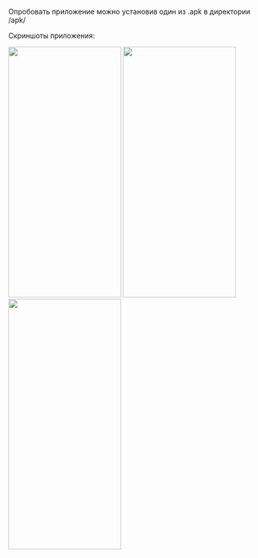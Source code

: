 Опробовать приложение можно установив один из .apk в директории /apk/

Скриншоты приложения:

<img src="https://github.com/s4ze/efficient-work-app/assets/126989735/e29d9a0c-c013-42db-838f-7a39727f8211" width="225" height="500">
<img src="https://github.com/s4ze/efficient-work-app/assets/126989735/4a1eb63b-d18d-48cf-b17b-150e69350370" width="225" height="500">
<img src="https://github.com/s4ze/efficient-work-app/assets/126989735/8afeace3-9049-43f7-a9f5-0e0a5a24fcb7" width="225" height="500">
